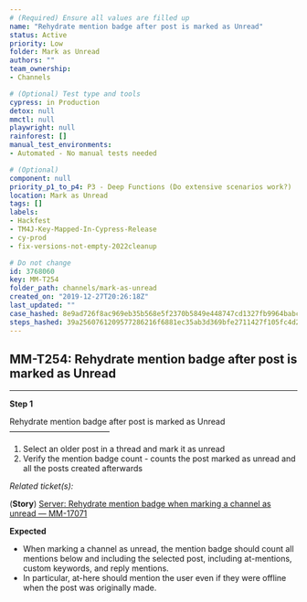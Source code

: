 ```yaml
---
# (Required) Ensure all values are filled up
name: "Rehydrate mention badge after post is marked as Unread"
status: Active
priority: Low
folder: Mark as Unread
authors: ""
team_ownership: 
- Channels

# (Optional) Test type and tools
cypress: in Production
detox: null
mmctl: null
playwright: null
rainforest: []
manual_test_environments: 
- Automated - No manual tests needed

# (Optional)
component: null
priority_p1_to_p4: P3 - Deep Functions (Do extensive scenarios work?)
location: Mark as Unread
tags: []
labels: 
- Hackfest
- TM4J-Key-Mapped-In-Cypress-Release
- cy-prod
- fix-versions-not-empty-2022cleanup

# Do not change
id: 3768060
key: MM-T254
folder_path: channels/mark-as-unread
created_on: "2019-12-27T20:26:18Z"
last_updated: ""
case_hashed: 8e9ad726f8ac969eb35b568e5f2370b5849e448747cd1327fb9964babca9b52a48c5381edbbd30ab76096a87870aff64
steps_hashed: 39a2560761209577286216f6881ec35ab3d369bfe2711427f105fc4d2603a6a4e426d81b7735cc937b1fd2d432c5dd24
---
```


## MM-T254: Rehydrate mention badge after post is marked as Unread

---

**Step 1**

Rehydrate mention badge after post is marked as Unread\
–––––––––––––––––––––––––

1. Select an older post in a thread and mark it as unread
2. Verify the mention badge count - counts the post marked as unread and all the posts created afterwards

_Related ticket(s):_

(**Story**) [Server: Rehydrate mention badge when marking a channel as unread — MM-17071](https://mattermost.atlassian.net/browse/MM-17071)

**Expected**

- When marking a channel as unread, the mention badge should count all mentions below and including the selected post, including at-mentions, custom keywords, and reply mentions.
- In particular, at-here should mention the user even if they were offline when the post was originally made.
